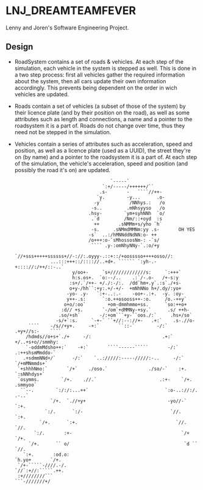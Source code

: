 # LNJ_DREAMTEAMFEVER
Lenny and Joren's Software Engineering Project. 

## Design
- RoadSystem contains a set of roads & vehicles.
At each step of the simulation, each vehicle in the system is stepped as well. This is done in a two step process: first all vehicles gather the required information about the system, then all cars update their own information accordingly. This prevents being dependent on the order in wich vehicles are updated.

- Roads contain a set of vehicles (a subset of those of the system) by their licence plate (and by their position on the road), as well as some attributes such as length and connections, a name and a pointer to the roadsystem it is a part of.
Roads do not change over time, thus they need not be stepped in the simulation.

- Vehicles contain a series of attributes such as acceleration, speed and position, as well as a licence plate (used as a UUID), the street they're on (by name) and a pointer to the roadsystem it is a part of.
At each step of the simulation, the vehicle's acceleration, speed and position (and possibly the road it's on) are updated.

                                         `-----`                                                
                                      `:+/-----/++++++/``                                       
                                     .s-       -   ````//++-                                    
                                    `y.        -y...      .o-                                   
                                   -y`          /NNhys.:   /o                                   
                                  -s..         .mNhsyyso   /o                                   
                                 .hsy-        `ym+syhNNh  `o/                                   
                                  .`d         /Nm/::+oyd  :s                                    
                                   ++       .sNMMm+s/yho `h`                                    
                                  -s.     .sNMmdMMNm:yy .s-       OH YES                              
                                 -s`  ..:/hMNNddNdNN:o- ++                                      
                                 /o+++:o-`sMhossosNm-: -`s/                                     
                                  ```` .y-:omNhyNNy-`.:o/+y                                     
                  `//+sss+++++ssssss+//-://:.oyyy-.::+::/+oosssso++++osso//:                    
                   ...:::+++::/:::://..+d+. `````` `:yh-.-+:::://:/++/::-..`                    
                           y/oo+-     `s+/////////////s:     `:+++`                             
                           h:s.os+.  `o:--/..    .:`/-.o-   /+-s:y                              
                          :s+/.`/++- +/./:-/:.  /dd`hm+.y`.:s`./+s-                             
                          o+y-/hh``:+y:.+/-+/-  +mNhNNo h+/.dy/:yo+                             
                         -yo- .y-   `:+-..:.-    -oo+-.:+.  -y. :oy-                            
                         y++-.s:      `:o.++osooss++-:o.     /o.-++y`                           
                        o+o/:oo`        +om-dmmhmmo+ss.      `so:++o+                           
                       :d// +s.       `-/om`+dMMNy-+sy.`      .s/ ++h-                          
                      .so/+sh`       -/:+om```+y-``oos./:`     .hs+/so`                         
                     -s/+`:s.     `-+-` ``+//:--://+-   .+:`    .s-.//o-                        
           ````    -/s//+y+.     -+:`       ``::-`        -/:`   .+y+//s:-    ````              
          /hdmds//o+s+`./+     -/:                          .+:`   +/..+s+o//smmhy:             
          `-oddmMdsho++:`    -+:`       ````------`````       -/:`  .:++shsmMmddo-`             
         .+sdmmNNd+/`      -/:`    `..://///:-----/////:-..     -/:`    `/+mMNmmds+`            
       `+shhhNmo:`       `/+`    ./oso.`               ./so/-`    :+.      `:sNNhdys+`          
       `osymms.        `/+.    .//.`                       .:+-    `/+.       .smmyoo`          
        ``--.        `:/:/:...++`                            `:o-..://:/.       .-..`           
                   `/+.  `.//+y+                              -yo//-`  `:+.                     
                 `:/.      `:/-                                `//.      `:+.                   
               `/+.      `:+.                                    `//.      `//.                 
             `:/.       :+-                                        `/+       `/+.               
           `/+.      `` o/                                          `d ``      `//.             
         `:+.       :od.o:                                          `h.yo+       `/+.           
       `/+-`````-////.-/.                                            `//`:+//:`````.++.         
       :+////////```                                                      ```-///////+/  
